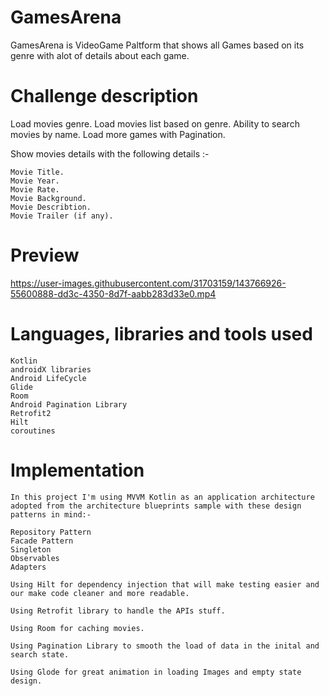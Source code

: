# GamesArena
GamesArena is VideoGame Paltform that shows all Games based on its genre with alot of details about each game.


# Challenge description
Load movies genre.
Load movies list based on genre.
Ability to search movies by name.
Load more games with Pagination.

Show movies details with the following details :-

    Movie Title.
    Movie Year.
    Movie Rate.
    Movie Background.
    Movie Describtion.
    Movie Trailer (if any).

# Preview

https://user-images.githubusercontent.com/31703159/143766926-55600888-dd3c-4350-8d7f-aabb283d33e0.mp4

# Languages, libraries and tools used

    Kotlin
    androidX libraries
    Android LifeCycle
    Glide
    Room
    Android Pagination Library
    Retrofit2
    Hilt
    coroutines
    
# Implementation

    In this project I'm using MVVM Kotlin as an application architecture adopted from the architecture blueprints sample with these design patterns in mind:-

    Repository Pattern
    Facade Pattern
    Singleton
    Observables
    Adapters

    Using Hilt for dependency injection that will make testing easier and our make code cleaner and more readable.

    Using Retrofit library to handle the APIs stuff.

    Using Room for caching movies.

    Using Pagination Library to smooth the load of data in the inital and search state.

    Using Glode for great animation in loading Images and empty state design.

    

